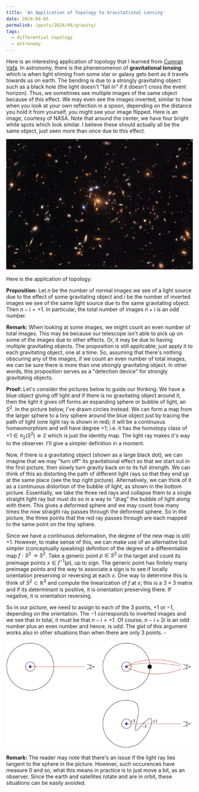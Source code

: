 ```yaml
---
title: 'An Application of Topology to Gravitational Lensing'
date: 2024-04-05
permalink: /posts/2024/04/gravity/
tags:
  - differential topology
  - astronomy
---
```


Here is an interesting application of topology that I learned from [Cumran Vafa](https://www.cumrunvafa.org/). In astronomy, there is the phenenomenon of **gravitational lensing** which is when light shining from some star or galaxy gets bent as it travels towards us on earth. The bending is due to a strongly gravitating object such as a black hole (the light doesn't "fall in" if it doesn't cross the event horizon). Thus, we sometimes see multiple images of the same object because of this effect. We may even see the images inverted, similar to how when you look at your own reflection in a spoon, depending on the distance you hold it from yourself, you might see your image flipped. Here is an image, courtesy of NASA. Note that around the center, we have four bright white spots which look similar. I believe these should actually all be the same object, just seen more than once due to this effect.

![label](/files/gravitational_lensing2.png)

Here is the application of topology:

**Proposition:** Let $n$ be the number of normal images we see of a light source due to the effect of some gravitating object and $i$ be the number of inverted images we see of the same light source due to the same gravitating object. Then $n-i = +1$. In particular, the total number of images $n+i$ is an odd number.

**Remark:** When looking at some images, we might count an even number of total images. This may be because our telescope isn't able to pick up on some of the images due to other effects. Or, it may be due to having multiple gravitating objects. The proposition is still applicable; just apply it to each gravitating object, one at a time. So, assuming that there's nothing obscuring any of the images, if we count an even number of total images, we can be sure there is more than one strongly gravitating object. In other words, this proposition serves as a "detection device" for strongly gravitating objects.

**Proof:** Let's consider the pictures below to guide our thinking. We have a blue object giving off light and if there is no gravitating object around it, then the light it gives off forms an expanding sphere or bubble of light, an $S^2$. In the picture below, I've drawn circles instead. We can form a map from the larger sphere to a tiny sphere around the blue object just by tracing the path of light (one light ray is shown in red); it will be a continuous homeomorphism and will have degree $+1$; i.e. it has the homotopy class of $+1 \in \pi_2(S^2) \cong \mathbb{Z}$ which is just the identity map. The light ray makes it's way to the observer. I'll give a simpler definition in a moment.

Now, if there is a gravitating object (shown as a large black dot), we can imagine that we may "turn off" its gravitational effect so that we start out in the first picture, then slowly turn gravity back on to its full strength. We can think of this as distorting the path of different light rays so that they end up at the same place (see the top right picture). Alternatively, we can think of it as a continuous distortion of the bubble of light, as shown in the bottom picture. Essentially, we take the three red rays and collapse them to a single straight light ray but must do so in a way to "drag" the bubble of light along with them. This gives a deformed sphere and we may count how many times the now straight ray passes through the deformed sphere. So in the picture, the three points that the red ray passes through are each mapped to the same point on the tiny sphere.

Since we have a continuous deformation, the degree of the new map is still $+1$. However, to make sense of this, we can make use of an alternative but simpler (conceptually speaking) definition of the degree of a differentiable map $f:S^2 \to S^2$. Take a generic point $p \in S^2$ in the target and count its preimage points $x \in f^{-1}(p)$, up to sign. The generic point has finitely many preimage points and the way to associate a sign is to see if locally orientation preserving or reversing at each $x$. One way to determine this is think of $S^2 \subset \mathbb{R}^3$ and compute the linearization of $f$ at $x$; this is a $3 \times 3$ matrix and if its determinant is positive, it is orientation preserving there. If negative, it is orientation reversing.

So in our picture, we need to assign to each of the 3 points, $+1$ or $-1$, depending on the orientation. The $-1$ corresponds to inverted images and we see that in total, it must be that $n-i =+1$. Of course, $n-i + 2i$ is an odd number plus an even number and hence, is odd. The gist of this argument works also in other situations than when there are only 3 points. $\square$

![label](/files/gravitational_lensing.jpg)

**Remark:** The reader may note that there's an issue if the light ray lies tangent to the sphere in the picture. However, such occurences have measure 0 and so, what this means in practice is to just move a bit, as an observer. Since the earth and satellites rotate and are in orbit, these situations can be easily avoided.
